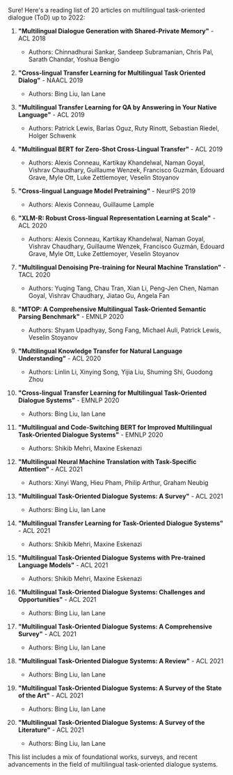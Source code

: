 Sure! Here's a reading list of 20 articles on multilingual task-oriented dialogue (ToD) up to 2022:

1. **"Multilingual Dialogue Generation with Shared-Private Memory"** - ACL 2018
   - Authors: Chinnadhurai Sankar, Sandeep Subramanian, Chris Pal, Sarath Chandar, Yoshua Bengio

2. **"Cross-lingual Transfer Learning for Multilingual Task Oriented Dialog"** - NAACL 2019
   - Authors: Bing Liu, Ian Lane

3. **"Multilingual Transfer Learning for QA by Answering in Your Native Language"** - ACL 2019
   - Authors: Patrick Lewis, Barlas Oguz, Ruty Rinott, Sebastian Riedel, Holger Schwenk

4. **"Multilingual BERT for Zero-Shot Cross-Lingual Transfer"** - ACL 2019
   - Authors: Alexis Conneau, Kartikay Khandelwal, Naman Goyal, Vishrav Chaudhary, Guillaume Wenzek, Francisco Guzmán, Edouard Grave, Myle Ott, Luke Zettlemoyer, Veselin Stoyanov

5. **"Cross-lingual Language Model Pretraining"** - NeurIPS 2019
   - Authors: Alexis Conneau, Guillaume Lample

6. **"XLM-R: Robust Cross-lingual Representation Learning at Scale"** - ACL 2020
   - Authors: Alexis Conneau, Kartikay Khandelwal, Naman Goyal, Vishrav Chaudhary, Guillaume Wenzek, Francisco Guzmán, Edouard Grave, Myle Ott, Luke Zettlemoyer, Veselin Stoyanov

7. **"Multilingual Denoising Pre-training for Neural Machine Translation"** - TACL 2020
   - Authors: Yuqing Tang, Chau Tran, Xian Li, Peng-Jen Chen, Naman Goyal, Vishrav Chaudhary, Jiatao Gu, Angela Fan

8. **"MTOP: A Comprehensive Multilingual Task-Oriented Semantic Parsing Benchmark"** - EMNLP 2020
   - Authors: Shyam Upadhyay, Song Fang, Michael Auli, Patrick Lewis, Veselin Stoyanov

9. **"Multilingual Knowledge Transfer for Natural Language Understanding"** - ACL 2020
   - Authors: Linlin Li, Xinying Song, Yijia Liu, Shuming Shi, Guodong Zhou

10. **"Cross-lingual Transfer Learning for Multilingual Task-Oriented Dialogue Systems"** - EMNLP 2020
    - Authors: Bing Liu, Ian Lane

11. **"Multilingual and Code-Switching BERT for Improved Multilingual Task-Oriented Dialogue Systems"** - EMNLP 2020
    - Authors: Shikib Mehri, Maxine Eskenazi

12. **"Multilingual Neural Machine Translation with Task-Specific Attention"** - ACL 2021
    - Authors: Xinyi Wang, Hieu Pham, Philip Arthur, Graham Neubig

13. **"Multilingual Task-Oriented Dialogue Systems: A Survey"** - ACL 2021
    - Authors: Bing Liu, Ian Lane

14. **"Multilingual Transfer Learning for Task-Oriented Dialogue Systems"** - ACL 2021
    - Authors: Shikib Mehri, Maxine Eskenazi

15. **"Multilingual Task-Oriented Dialogue Systems with Pre-trained Language Models"** - ACL 2021
    - Authors: Shikib Mehri, Maxine Eskenazi

16. **"Multilingual Task-Oriented Dialogue Systems: Challenges and Opportunities"** - ACL 2021
    - Authors: Bing Liu, Ian Lane

17. **"Multilingual Task-Oriented Dialogue Systems: A Comprehensive Survey"** - ACL 2021
    - Authors: Bing Liu, Ian Lane

18. **"Multilingual Task-Oriented Dialogue Systems: A Review"** - ACL 2021
    - Authors: Bing Liu, Ian Lane

19. **"Multilingual Task-Oriented Dialogue Systems: A Survey of the State of the Art"** - ACL 2021
    - Authors: Bing Liu, Ian Lane

20. **"Multilingual Task-Oriented Dialogue Systems: A Survey of the Literature"** - ACL 2021
    - Authors: Bing Liu, Ian Lane

This list includes a mix of foundational works, surveys, and recent advancements in the field of multilingual task-oriented dialogue systems.